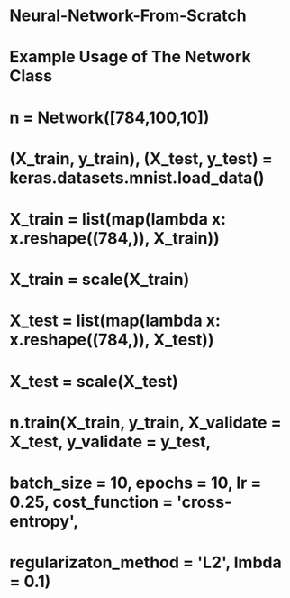 # Neural-Network-From-Scratch
# Example Usage of The Network Class
# n = Network([784,100,10])
# (X_train, y_train), (X_test, y_test) = keras.datasets.mnist.load_data()
# X_train = list(map(lambda x: x.reshape((784,)), X_train))
# X_train = scale(X_train)
#
# X_test = list(map(lambda x: x.reshape((784,)), X_test))
# X_test = scale(X_test)
#
# n.train(X_train, y_train, X_validate = X_test, y_validate = y_test,
#  batch_size = 10, epochs = 10, lr = 0.25, cost_function = 'cross-entropy',
#   regularizaton_method = 'L2', lmbda = 0.1)
